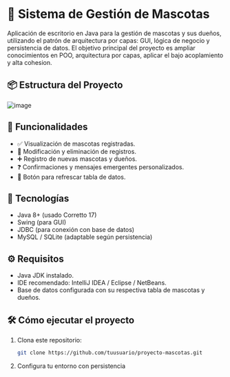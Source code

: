 # 🐶 Sistema de Gestión de Mascotas

Aplicación de escritorio en Java para la gestión de mascotas y sus dueños, utilizando el patrón de arquitectura por capas: GUI, lógica de negocio y persistencia de datos.
El objetivo principal del proyecto es ampliar conocimientos en POO, arquitectura por capas, aplicar el bajo acoplamiento y alta cohesion.

## 📦 Estructura del Proyecto

![image](https://github.com/user-attachments/assets/0d24103d-85d7-454f-a3a4-9668c36d7608)


## 🚀 Funcionalidades

- ✅ Visualización de mascotas registradas.
- 📝 Modificación y eliminación de registros.
- ➕ Registro de nuevas mascotas y dueños.
- ❓ Confirmaciones y mensajes emergentes personalizados.
- 🔄 Botón para refrescar tabla de datos.

## 🧠 Tecnologías

- Java 8+ (usado Corretto 17)
- Swing (para GUI)
- JDBC (para conexión con base de datos)
- MySQL / SQLite (adaptable según persistencia)

## ⚙️ Requisitos

- Java JDK instalado.
- IDE recomendado: IntelliJ IDEA / Eclipse / NetBeans.
- Base de datos configurada con su respectiva tabla de mascotas y dueños.

## 🛠️ Cómo ejecutar el proyecto

1. Clona este repositorio:
   ```bash
   git clone https://github.com/tuusuario/proyecto-mascotas.git
2. Configura tu entorno con persistencia
